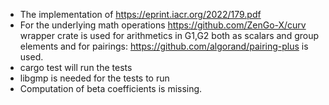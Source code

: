 * The implementation of https://eprint.iacr.org/2022/179.pdf
* For the underlying math operations https://github.com/ZenGo-X/curv wrapper crate is used for arithmetics in G1,G2 both as scalars and group elements and for pairings: https://github.com/algorand/pairing-plus is used.
* cargo test will run the tests
* libgmp is needed for the tests to run
* Computation of beta coefficients is missing.

